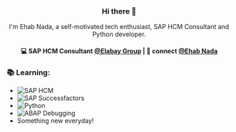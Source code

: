 <h3 align="center"> Hi there 👋</h3>

<p align="center">
I'm Ehab Nada, a self-motivated tech enthusiast, SAP HCM Consultant and Python developer.
</p>

<h4 align="center">
💻 SAP HCM Consultant <a href="">@Elabay Group</a> | 💬 connect <a href="https://www.linkedin.com/in/ehab-nada/">@Ehab Nada</a>
</h4>

 ### :books: Learning:
 - <img src="https://img.shields.io/badge/SAP HCM-ff69b4" alt="SAP HCM" />
 - <img src="https://img.shields.io/badge/SAP Successfactors-ff69b4" alt="SAP Successfactors" />
 - <img src="https://img.shields.io/badge/Python-ff69b4" alt="Python" />
 - <img src="https://img.shields.io/badge/ABAP Debugging-ff69b4" alt="ABAP Debugging" />
 - Something new everyday! 

